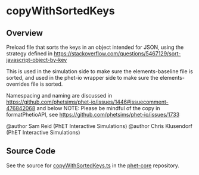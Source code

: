 # copyWithSortedKeys

## Overview

Preload file that sorts the keys in an object intended for JSON, using the strategy defined in
https://stackoverflow.com/questions/5467129/sort-javascript-object-by-key

This is used in the simulation side to make sure the elements-baseline file is sorted, and used in the phet-io
wrapper side to make sure the elements-overrides file is sorted.

Namespacing and naming are discussed in https://github.com/phetsims/phet-io/issues/1446#issuecomment-476842068 and below
NOTE: Please be mindful of the copy in formatPhetioAPI, see https://github.com/phetsims/phet-io/issues/1733

@author Sam Reid (PhET Interactive Simulations)
@author Chris Klusendorf (PhET Interactive Simulations)



## Source Code

See the source for [copyWithSortedKeys.ts](https://github.com/phetsims/phet-core/blob/main/js/copyWithSortedKeys.ts) in the [phet-core](https://github.com/phetsims/phet-core) repository.
